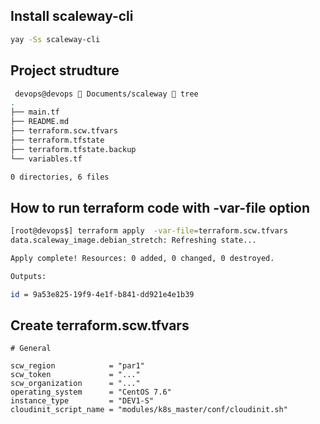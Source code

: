 ## Install scaleway-cli

```bash
yay -Ss scaleway-cli
```

## Project strudture

```bash
 devops@devops  Documents/scaleway  tree 
.
├── main.tf
├── README.md
├── terraform.scw.tfvars
├── terraform.tfstate
├── terraform.tfstate.backup
└── variables.tf

0 directories, 6 files
```

## How to run terraform code with -var-file option

```bash
[root@devops$] terraform apply  -var-file=terraform.scw.tfvars 
data.scaleway_image.debian_stretch: Refreshing state...

Apply complete! Resources: 0 added, 0 changed, 0 destroyed.

Outputs:

id = 9a53e825-19f9-4e1f-b841-dd921e4e1b39
```

## Create terraform.scw.tfvars

```
# General

scw_region            = "par1"
scw_token             = "..."
scw_organization      = "..."
operating_system      = "CentOS 7.6"
instance_type         = "DEV1-S"
cloudinit_script_name = "modules/k8s_master/conf/cloudinit.sh"
```